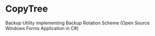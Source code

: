 # CopyTree
Backup Utility implementing Backup Rotation Scheme (Open Source Windows Forms Application in C#)
